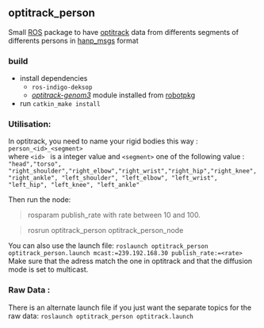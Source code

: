 ## optitrack_person

Small [ROS](wiki.ros.org) package to have [optitrack](http://www.optitrack.com/) data from differents segments of differents persons in [hanp_msgs](https://github.com/harmishhk/hanp_msgs) format

### build

- install dependencies
  - ```ros-indigo-deksop```
  - [*optitrack-genom3*](https://git.openrobots.org/projects/optitrack-genom3) module installed from [robotpkg](http://robotpkg.openrobots.org/)
- run ```catkin_make install```

### Utilisation:

In optitrack, you need to name your rigid bodies this way :    
    ``` person_<id>_<segment> ```   
    where ```<id> ``` is a integer value
    and ```<segment>``` one of the following value :
    ``` "head","torso", "right_shoulder","right_elbow","right_wrist","right_hip","right_knee","right_ankle", "left_shoulder", "left_elbow", "left_wrist", "left_hip", "left_knee", "left_ankle" ```

Then run the node:
  > rosparam publish_rate <rate> with rate between 10 and 100.
  
  > rosrun optitrack_person optitrack_person_node

You can also use the launch file:
    ```roslaunch optitrack_person optitrack_person.launch mcast:=239.192.168.30 publish_rate:=<rate>```     
    Make sure that the adress match the one in optitrack and that the diffusion mode is set to multicast.

### Raw Data :
There is an alternate launch file if you just want the separate topics for the raw data:
    ```roslaunch optitrack_person optitrack.launch```
